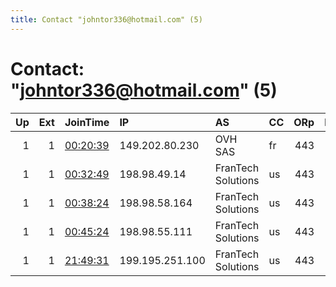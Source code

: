```yaml
---
title: Contact "johntor336@hotmail.com" (5)
---
```


# Contact: "johntor336@hotmail.com" (5)

|   Up |   Ext | JoinTime                                                                                            | IP              | AS                 | CC   |   ORp |   Dirp | OS    | Version   | Nickname   |   eFamMembers |
|-----:|------:|:----------------------------------------------------------------------------------------------------|:----------------|:-------------------|:-----|------:|-------:|:------|:----------|:-----------|--------------:|
|    1 |     1 | [00:20:39](https://metrics.torproject.org/rs.html#details/F346C52BAD719684F89DB8311AC09CCB5160430A) | 149.202.80.230  | OVH SAS            | fr   |   443 |      0 | Linux | 0.4.2.7   | Unnamed    |            92 |
|    1 |     1 | [00:32:49](https://metrics.torproject.org/rs.html#details/EBB94BEEA00E35438C4209D37C51A80BD20935C6) | 198.98.49.14    | FranTech Solutions | us   |   443 |      0 | Linux | 0.4.2.7   | Unnamed    |            92 |
|    1 |     1 | [00:38:24](https://metrics.torproject.org/rs.html#details/0077440D06BF55C02432CD9B6E30D74A1E193095) | 198.98.58.164   | FranTech Solutions | us   |   443 |      0 | Linux | 0.4.2.7   | Unnamed    |            92 |
|    1 |     1 | [00:45:24](https://metrics.torproject.org/rs.html#details/BFD6278F466066D2BFCDEB613301923A5879A4FB) | 198.98.55.111   | FranTech Solutions | us   |   443 |      0 | Linux | 0.4.2.7   | Unnamed    |            92 |
|    1 |     1 | [21:49:31](https://metrics.torproject.org/rs.html#details/E5B4A151A776B205DF8292FF6A9ECE16CB34E4BF) | 199.195.251.100 | FranTech Solutions | us   |   443 |      0 | Linux | 0.4.2.7   | Unnamed    |            92 |
